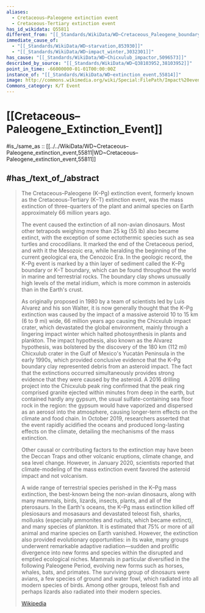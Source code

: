 ```yaml
---
aliases:
  - Cretaceous–Paleogene extinction event
  - Cretaceous-Tertiary extinction event
has_id_wikidata: Q55811
different_from: "[[_Standards/WikiData/WD~Cretaceous_Paleogene_boundary,682871]]"
immediate_cause_of:
  - "[[_Standards/WikiData/WD~starvation,853930]]"
  - "[[_Standards/WikiData/WD~impact_winter,3032301]]"
has_cause: "[[_Standards/WikiData/WD~Chicxulub_impactor,5096573]]"
described_by_source: "[[_Standards/WikiData/WD~Q38103952,38103952]]"
point_in_time: -66000000-01-01T00:00:00Z
instance_of: "[[_Standards/WikiData/WD~extinction_event,55814]]"
image: http://commons.wikimedia.org/wiki/Special:FilePath/Impact%20event.jpg
Commons_category: K/T Event
---
```


# [[Cretaceous–Paleogene_Extinction_Event]] 

#is_/same_as :: [[../../WikiData/WD~Cretaceous–Paleogene_extinction_event,55811|WD~Cretaceous–Paleogene_extinction_event,55811]]

## #has_/text_of_/abstract 

> The Cretaceous–Paleogene (K–Pg) extinction event, 
> formerly known as the Cretaceous-Tertiary (K–T) extinction event, 
> was the mass extinction of three-quarters of the plant and animal species on Earth 
> approximately 66 million years ago. 
> 
> The event caused the extinction of all non-avian dinosaurs. 
> Most other tetrapods weighing more than 25 kg (55 lb) also became extinct, 
> with the exception of some ectothermic species such as sea turtles and crocodilians. 
> It marked the end of the Cretaceous period, and with it the Mesozoic era, while heralding the beginning of the current geological era, the Cenozoic Era. In the geologic record, the K–Pg event is marked by a thin layer of sediment called the K–Pg boundary or K–T boundary, which can be found throughout the world in marine and terrestrial rocks. The boundary clay shows unusually high levels of the metal iridium, which is more common in asteroids than in the Earth's crust.
>
> As originally proposed in 1980 by a team of scientists led by Luis Alvarez and his son Walter, it is now generally thought that the K–Pg extinction was caused by the impact of a massive asteroid 10 to 15 km (6 to 9 mi) wide, 66 million years ago causing the Chicxulub impact crater, which devastated the global environment, mainly through a lingering impact winter which halted photosynthesis in plants and plankton. The impact hypothesis, also known as the Alvarez hypothesis, was bolstered by the discovery of the 180 km (112 mi) Chicxulub crater in the Gulf of Mexico's Yucatán Peninsula in the early 1990s, which provided conclusive evidence that the K–Pg boundary clay represented debris from an asteroid impact. The fact that the extinctions occurred simultaneously provides strong evidence that they were caused by the asteroid. A 2016 drilling project into the Chicxulub peak ring confirmed that the peak ring comprised granite ejected within minutes from deep in the earth, but contained hardly any gypsum, the usual sulfate-containing sea floor rock in the region: the gypsum would have vaporized and dispersed as an aerosol into the atmosphere, causing longer-term effects on the climate and food chain. In October 2019, researchers asserted that the event rapidly acidified the oceans and produced long-lasting effects on the climate, detailing the mechanisms of the mass extinction.
>
> Other causal or contributing factors to the extinction may have been the Deccan Traps and other volcanic eruptions, climate change, and sea level change. However, in January 2020, scientists reported that climate-modeling of the mass extinction event favored the asteroid impact and not volcanism.
>
> A wide range of terrestrial species perished in the K–Pg mass extinction, the best-known being the non-avian dinosaurs, along with many mammals, birds, lizards, insects, plants, and all of the pterosaurs. In the Earth's oceans, the K–Pg mass extinction killed off plesiosaurs and mosasaurs and devastated teleost fish, sharks, mollusks (especially ammonites and rudists, which became extinct), and many species of plankton. It is estimated that 75% or more of all animal and marine species on Earth vanished. However, the extinction also provided evolutionary opportunities: in its wake, many groups underwent remarkable adaptive radiation—sudden and prolific divergence into new forms and species within the disrupted and emptied ecological niches. Mammals in particular diversified in the following Paleogene Period, evolving new forms such as horses, whales, bats, and primates. The surviving group of dinosaurs were avians, a few species of ground and water fowl, which radiated into all modern species of birds. Among other groups, teleost fish and perhaps lizards also radiated into their modern species.
>
> [Wikipedia](https://en.wikipedia.org/wiki/Cretaceous%E2%80%93Paleogene%20extinction%20event) 

